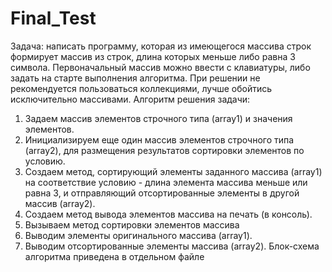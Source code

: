 # Final_Test
Задача: написать программу, которая из имеющегося массива строк формирует массив из строк, длина которых меньше либо равна 3 символа. Первоначальный массив можно ввести с клавиатуры, либо задать на старте выполнения алгоритма. При решении не рекомендуется пользоваться коллекциями, лучше обойтись исключительно массивами.
Алгоритм решения задачи:
1.	Задаем массив элементов строчного типа (array1) и значения элементов.
2.	Инициализируем еще один массив элементов строчного типа (array2), для размещения результатов сортировки элементов по условию.  
3.	Создаем метод, сортирующий элементы заданного массива (array1) на соответствие условию - длина элемента массива меньше или равна 3, и отправляющий отсортированные элементы в другой массив (array2). 
4.	Создаем метод вывода элементов массива на печать (в консоль). 
5.	Вызываем метод сортировки элементов массива
6.	Выводим элементы оригинального массива (array1).
7.	Выводим отсортированные элементы массива (array2).
Блок-схема алгоритма приведена в отдельном файле

